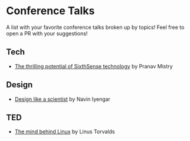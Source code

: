 #  Conference Talks

A list with your favorite conference talks broken up by topics! Feel free to open a PR with your suggestions!


## Tech
- [The thrilling potential of SixthSense technology](https://www.youtube.com/watch?v=YrtANPtnhyg) by Pranav Mistry


## Design

- [Design like a scientist](https://www.youtube.com/watch?v=XRd6Ddn4ZSY) by Navin Iyengar


## TED

- [The mind behind Linux](https://www.youtube.com/watch?v=o8NPllzkFhE) by Linus Torvalds